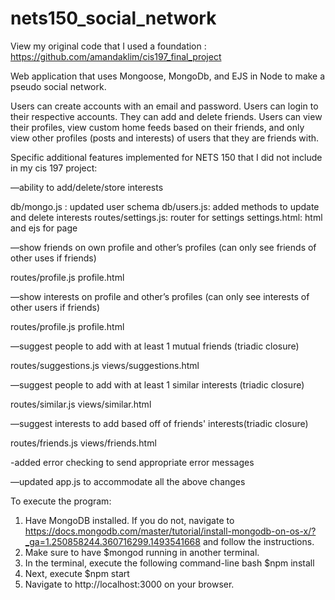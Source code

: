 # nets150_social_network

View my original code that I used a foundation : https://github.com/amandaklim/cis197_final_project

Web application that uses Mongoose, MongoDb, and EJS in Node to make a pseudo social network. 


Users can create accounts with an email and password. Users can login to their respective accounts. They can add and delete friends. Users can view their profiles, view custom home feeds based on their friends, and only view other profiles (posts and interests) of users that they are friends with. 

Specific additional features implemented for NETS 150 that I did not include in my cis 197 project:


—ability to add/delete/store interests

db/mongo.js : updated user schema
db/users.js: added methods to update and delete interests
routes/settings.js: router for settings
settings.html: html and ejs for page

—show friends on own profile and other’s profiles (can only see friends of other uses if friends)

routes/profile.js
profile.html

—show interests on profile and other’s profiles (can only see interests of other users if friends)

routes/profile.js
profile.html

—suggest people to add with at least 1 mutual friends (triadic closure)

routes/suggestions.js
views/suggestions.html

—suggest people to add with at least 1 similar interests (triadic closure)

routes/similar.js
views/similar.html

—suggest interests to add based off of friends' interests(triadic closure)

routes/friends.js
views/friends.html

-added error checking to send appropriate error messages

—updated app.js to accommodate all the above changes

To execute the program:
1. Have MongoDB installed. If you do not, navigate to https://docs.mongodb.com/master/tutorial/install-mongodb-on-os-x/?_ga=1.250858244.360716299.1493541668 and follow the instructions.
2. Make sure to have $mongod running in another terminal.
3. In the terminal, execute the following command-line bash $npm install
4. Next, execute $npm start
5. Navigate to http://localhost:3000 on your browser. 